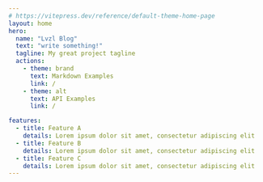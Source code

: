 ```yaml
---
# https://vitepress.dev/reference/default-theme-home-page
layout: home
hero:
  name: "Lvzl Blog"
  text: "write something!"
  tagline: My great project tagline
  actions:
    - theme: brand
      text: Markdown Examples
      link: /
    - theme: alt
      text: API Examples
      link: /

features:
  - title: Feature A
    details: Lorem ipsum dolor sit amet, consectetur adipiscing elit
  - title: Feature B
    details: Lorem ipsum dolor sit amet, consectetur adipiscing elit
  - title: Feature C
    details: Lorem ipsum dolor sit amet, consectetur adipiscing elit
---
```

<link rel="modulepreload" href="https://lf3-cdn-tos.bytecdntp.com/cdn/expire-1-M/fetch/3.6.2/fetch.min.js">
